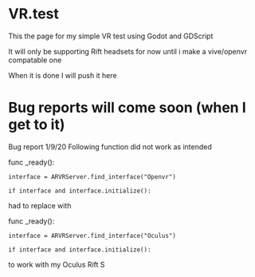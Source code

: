 # VR.test

This the page for my simple VR test using Godot and GDScript

It will only be supporting Rift headsets for now until i make a vive/openvr compatable one

When it is done I will push it here 

# Bug reports will come soon (when I get to it)

Bug report 1/9/20
Following function did not work as intended

func _ready():

	interface = ARVRServer.find_interface("Openvr")
	
	if interface and interface.initialize():

had to replace with 

func _ready():

	interface = ARVRServer.find_interface("Oculus")
	
	if interface and interface.initialize():
  
to work with my Oculus Rift S
